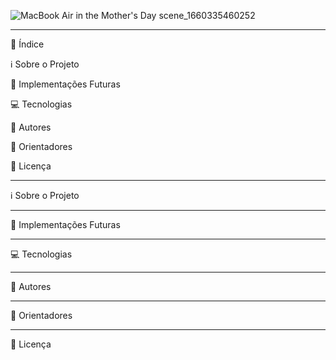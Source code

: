 ![MacBook Air in the Mother's Day scene_1660335460252](https://user-images.githubusercontent.com/85812823/185669104-fd4a163d-96ba-4759-809d-fb411221be11.png)


<hr>

📌 Índice

ℹ Sobre o Projeto

🚀 Implementações Futuras

💻 Tecnologias

👤 Autores

🤝 Orientadores

📜 Licença

<hr>

ℹ Sobre o Projeto

<hr>

🚀 Implementações Futuras

<hr>

💻 Tecnologias

<hr>

👤 Autores

<hr>

🤝 Orientadores

<hr>

📜 Licença
